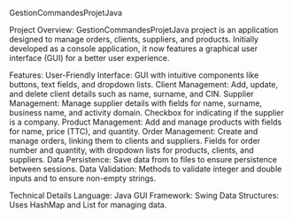 GestionCommandesProjetJava

Project Overview:
GestionCommandesProjetJava project is an application designed to manage orders, clients, suppliers, and products.
Initially developed as a console application, 
it now features a graphical user interface (GUI) for a better user experience.

Features:
    User-Friendly Interface:
        GUI with intuitive components like buttons, text fields, and dropdown lists.
    Client Management:
        Add, update, and delete client details such as name, surname, and CIN.
    Supplier Management:
        Manage supplier details with fields for name, surname, business name, and activity domain.
        Checkbox for indicating if the supplier is a company.
    Product Management:
        Add and manage products with fields for name, price (TTC), and quantity.
    Order Management:
        Create and manage orders, linking them to clients and suppliers.
        Fields for order number and quantity, with dropdown lists for products, clients, and suppliers.
    Data Persistence:
        Save data from to files to ensure persistence between sessions.
    Data Validation:
        Methods to validate integer and double inputs and to ensure non-empty strings.

Technical Details
    Language: Java
    GUI Framework: Swing
    Data Structures: Uses HashMap and List for managing data.
    
